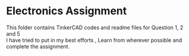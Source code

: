 # Electronics Assignment

This folder contains TinkerCAD codes and readme files for Question 1, 2 and 5
<br>
I have tried to put in my best efforts , Learn from wherever possible and complete the assignment.
